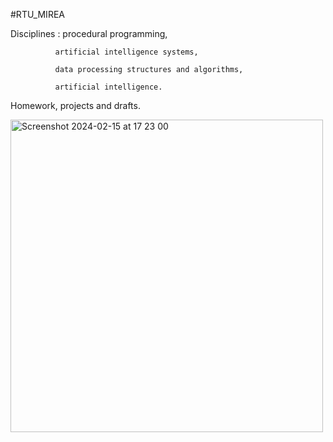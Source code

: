 #RTU_MIREA

Disciplines : procedural programming,

              artificial intelligence systems,
              
              data processing structures and algorithms,
              
              artificial intelligence.
              
Homework, projects and drafts.

<img width="500" alt="Screenshot 2024-02-15 at 17 23 00" src="https://github.com/GoldDaniil/RTU_MIREA/assets/66370296/27f4df29-1ecf-4ca6-83c3-c7253c4a383a">
